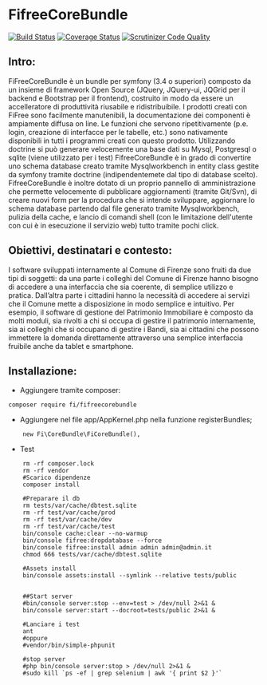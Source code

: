 FifreeCoreBundle
=============
[![Build Status](https://travis-ci.org/ComuneFI/FifreeCoreBundle.svg?branch=master)](https://travis-ci.org/ComuneFI/FifreeCoreBundle)
[![Coverage Status](https://coveralls.io/repos/github/ComuneFI/FifreeCoreBundle/badge.svg?branch=master)](https://coveralls.io/github/ComuneFI/FifreeCoreBundle?branch=master)
[![Scrutinizer Code Quality](https://scrutinizer-ci.com/g/ComuneFI/FifreeCoreBundle/badges/quality-score.png?b=master)](https://scrutinizer-ci.com/g/ComuneFI/FifreeCoreBundle/?branch=master)

Intro:
-------------
FiFreeCoreBundle è un bundle per symfony (3.4 o superiori) composto da un insieme di framework Open Source (JQuery, JQuery-ui, JQGrid per il backend e Bootstrap per il frontend), costruito in modo da essere un accelleratore di produttività riusabile e ridistribuibile.
I prodotti creati con FiFree sono facilmente manutenibili, la documentazione dei componenti è ampiamente diffusa on line.
Le funzioni che servono ripetitivamente (p.e. login, creazione di interfacce per le tabelle, etc.) sono nativamente disponibili in tutti i programmi creati con questo prodotto.
Utilizzando doctrine si può generare velocemente una base dati su Mysql, Postgresql o sqlite (viene utilizzato per i test)
FifreeCoreBundle è in grado di convertire uno schema database creato tramite Mysqlworkbench in entity class gestite da symfony tramite doctrine (indipendentemete dal tipo di database scelto).
FifreeCoreBundle è inoltre dotato di un proprio pannello di amministrazione che permette velocemente di pubblicare aggiornamenti (tramite Git/Svn), di creare nuovi form per la procedura che si intende sviluppare, aggiornare lo schema database partendo dal file generato tramite Mysqlworkbench, pulizia della cache, e lancio di comandi shell (con le limitazione dell'utente con cui è in esecuzione il servizio web) tutto tramite pochi click.

Obiettivi, destinatari e contesto: 
-------------
I software sviluppati internamente al Comune di Firenze sono fruiti da due tipi di soggetti: da una parte i colleghi del Comune di Firenze hanno bisogno di accedere a una interfaccia che sia coerente, di semplice utilizzo e pratica. 
Dall’altra parte i cittadini hanno la necessità di accedere ai servizi che il Comune mette a disposizione in modo semplice e intuitivo. 
Per esempio, il software di gestione del Patrimonio Immobiliare è composto da molti moduli, sia rivolti a chi si occupa di gestire il patrimonio internamente, sia ai colleghi che si occupano di gestire i Bandi, sia ai cittadini che possono immettere la domanda direttamente attraverso una semplice interfaccia fruibile anche da tablet e smartphone. 

Installazione:
-------------

- Aggiungere tramite composer:
```
composer require fi/fifreecorebundle
```
- Aggiungere nel file app/AppKernel.php nella funzione registerBundles;
```
    new Fi\CoreBundle\FiCoreBundle(),
```

- Test

```
    rm -rf composer.lock
    rm -rf vendor
    #Scarico dipendenze
    composer install

    #Preparare il db
    rm tests/var/cache/dbtest.sqlite
    rm -rf test/var/cache/prod
    rm -rf test/var/cache/dev
    rm -rf test/var/cache/test
    bin/console cache:clear --no-warmup
    bin/console fifree:dropdatabase --force
    bin/console fifree:install admin admin admin@admin.it
    chmod 666 tests/var/cache/dbtest.sqlite

    #Assets install
    bin/console assets:install --symlink --relative tests/public
                        

    ##Start server 
    #bin/console server:stop --env=test > /dev/null 2>&1 &
    bin/console server:start --docroot=tests/public 2>&1 &
    
    #Lanciare i test
    ant
    #oppure
    #vendor/bin/simple-phpunit

    #stop server
    #php bin/console server:stop > /dev/null 2>&1 &
    #sudo kill `ps -ef | grep selenium | awk '{ print $2 }'`
   
```
